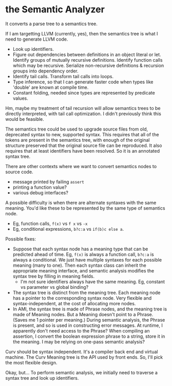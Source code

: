 # the Semantic Analyzer
It converts a parse tree to a semantics tree.

If I am targetting LLVM (currently, yes), then the semantics tree is
what I need to generate LLVM code.
* Look up identifiers.
* Figure out dependencies between definitions in an object literal or let.
  Identify groups of mutually recursive definitions.
  Identify function calls which may be recursive.
  Serialize non-recursive definitions & recursion groups into dependency order.
* Identify tail calls.
  Transform tail calls into loops.
* Type inference, so that I can generate faster code when types like 'double'
  are known at compile time.
* Constant folding, needed since types are represented by predicate values.

Hm, maybe my treatment of tail recursion will allow semantics trees to be
directly interpreted, with tail call optimization. I didn't previously think
this would be feasible.

The semantics tree could be used to upgrade source files from old, deprecated
syntax to new, supported syntax. This requires that all of the tokens are
present in the semantics tree, with enough of the original structure preserved
that the original source file can be reproduced. It also requires that at
least identifiers have been resolved. So it is an annotated syntax tree.

There are other contexts where we want to convert semantics nodes
to source code.
* message printed by failing `assert`
* printing a function value?
* various debug interfaces?

A possible difficulty is when there are alternate syntaxes with the same
meaning. You'd like these to be represented by the same type of semantics
node.
* Eg, function calls, `f(x)` vs `f x` vs `-x`
* Eg, conditional expressions, `b?c:a` vs `if(b)c else a`.

Possible fixes:
* Suppose that each syntax node has a meaning type that can be predicted
  ahead of time. Eg, `f(x)` is always a function call, `b?c:a` is always
  a conditional. We just have multiple syntaxes for each possible meaning
  (many to one). Then each syntax class can inherit the appropriate
  meaning interface, and semantic analysis modifies the syntax tree by
  filling in meaning fields.
  * I'm not sure identifiers always have the same meaning. Eg,
    constant vs parameter vs global binding?
* The syntax tree is distinct from the meaning tree.
  Each meaning node has a pointer to the corresponding syntax node.
  Very flexible and syntax-independent, at the cost of allocating more nodes.
* In AMI, the syntax tree is made of Phrase nodes, and the meaning tree is
  made of Meaning nodes. But a Meaning doesn't point to a Phrase.
  (Saves me 1 pointer per meaning.) During semantic analysis, the Phrase is
  present, and so is used in constructing error messages. At runtime, I
  apparently don't need access to the Phrase? When compiling an assertion,
  I convert the boolean expression phrase to a string, store it in the meaning.
  I may be relying on one-pass semantic analysis?

Curv should be syntax independent. It's a compiler back end and virtual machine.
The Curv Meaning tree is the API used by front ends.
So, I'll pick the most flexible design.

Okay, but...
To perform semantic analysis, we initially need to traverse a syntax tree
and look up identifiers.
